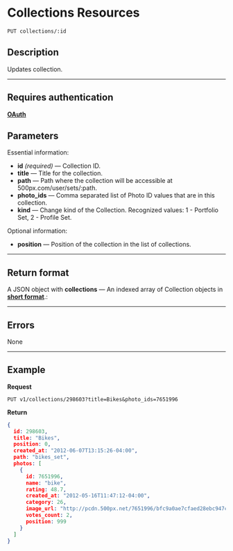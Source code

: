 # Collections Resources

    PUT collections/:id

## Description
Updates collection.

***

## Requires authentication
 **[OAuth][]**

## Parameters

Essential information:

- **id** _(required)_ — Collection ID.
- **title** — Title for the collection.
- **path** — Path where the collection will be accessible at 500px.com/user/sets/:path.
- **photo_ids** — Comma separated list of Photo ID values that are in this collection.
- **kind** — Change kind of the Collection. Recognized values: 1 - Portfolio Set, 2 - Profile Set.

Optional information:

- **position** — Position of the collection in the list of collections.

***

## Return format
A JSON object with **collections** — An indexed array of Collection objects in **[short format][]**.:

***

## Errors
None

***

## Example
**Request**

    PUT v1/collections/298603?title=Bikes&photo_ids=7651996

**Return**
``` json
{
  id: 298603,
  title: "Bikes",
  position: 0,
  created_at: "2012-06-07T13:15:26-04:00",
  path: "bikes_set",
  photos: [
    {
      id: 7651996,
      name: "bike",
      rating: 48.7,
      created_at: "2012-05-16T11:47:12-04:00",
      category: 26,
      image_url: "http://pcdn.500px.net/7651996/bfc9a0ae7cfaed28ebc947c2d4cd79e60a04934d/4.jpg",
      votes_count: 2,
      position: 999
    }
  ]
}
```

[OAuth]: https://github.com/500px/api-documentation/tree/master/authentication
[Feature]: https://github.com/500px/api-documentation/blob/master/basics/formats_and_terms.md#500px-photo-terms
[short format]: https://github.com/500px/api-documentation/blob/master/basics/formats_and_terms.md#short-format-1